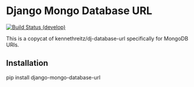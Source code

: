 Django Mongo Database URL
=========================

[![Build Status (develop)](https://travis-ci.org/RyanBalfanz/django-mongo-database-url.png?branch=develop)](https://travis-ci.org/RyanBalfanz/django-mongo-database-url)


This is a copycat of kennethreitz/dj-database-url specifically for MongoDB URIs.

Installation
------------

pip install django-mongo-database-url
